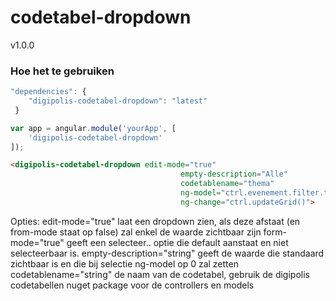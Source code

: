 # codetabel-dropdown

v1.0.0

### Hoe het te gebruiken

```javascript
"dependencies": {
	"digipolis-codetabel-dropdown": "latest"
 }
```
```javascript
var app = angular.module('yourApp', [
	'digipolis-codetabel-dropdown'
]);
```

```html
<digipolis-codetabel-dropdown edit-mode="true"
                                      empty-description="Alle"
                                      codetablename="thema"
                                      ng-model="ctrl.evenement.filter.themaId"
                                      ng-change="ctrl.updateGrid()">
```

Opties: 
edit-mode="true" laat een dropdown zien, als deze afstaat (en from-mode staat op false) zal enkel de waarde zichtbaar zijn
form-mode="true" geeft een selecteer.. optie die default aanstaat en niet selecteerbaar is.
empty-description="string" geeft de waarde die standaard zichtbaar is en die bij selectie ng-model op 0 zal zetten
codetablename="string" de naam van de codetabel, gebruik de digipolis codetabellen nuget package voor de controllers en models
